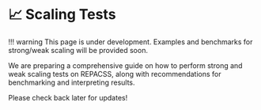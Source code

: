 # 📈 Scaling Tests

!!! warning
    This page is under development. Examples and benchmarks for strong/weak scaling will be provided soon.

We are preparing a comprehensive guide on how to perform strong and weak scaling tests on REPACSS, along with recommendations for benchmarking and interpreting results.

Please check back later for updates!
